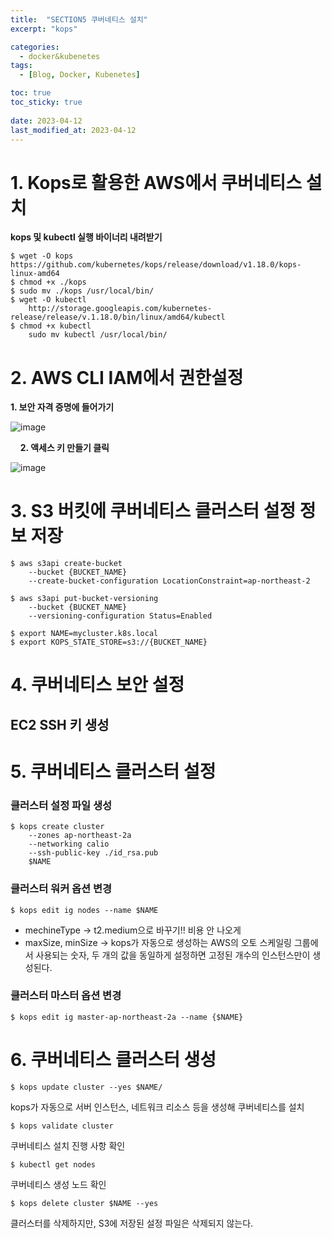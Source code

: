 ```yaml
---
title:  "SECTION5 쿠버네티스 설치"
excerpt: "kops"

categories:
  - docker&kubenetes
tags:
  - [Blog, Docker, Kubenetes]

toc: true
toc_sticky: true
 
date: 2023-04-12
last_modified_at: 2023-04-12
---
```

# 1\. Kops로 활용한 AWS에서 쿠버네티스 설치

********************************************************************************kops 및 kubectl 실행 바이너리 내려받기********************************************************************************

```
$ wget -O kops https://github.com/kubernetes/kops/release/download/v1.18.0/kops-linux-amd64
$ chmod +x ./kops
$ sudo mv ./kops /usr/local/bin/
$ wget -O kubectl 
	http://storage.googleapis.com/kubernetes-release/release/v.1.18.0/bin/linux/amd64/kubectl
$ chmod +x kubectl
	sudo mv kubectl /usr/local/bin/
```

# 2\. AWS CLI IAM에서 권한설정

**1\. 보안 자격 증명에 들어가기**

![image](https://user-images.githubusercontent.com/62383521/231241563-b670c2a2-a167-42d1-83e0-5401034ba79d.png)

    ******2\. 액세스 키 만들기 클릭******

![image](https://user-images.githubusercontent.com/62383521/231241574-046813f4-36bf-49bf-8323-ae7203e30905.png)

# 3\. S3 버킷에 쿠버네티스 클러스터 설정 정보 저장

```
$ aws s3api create-bucket
	--bucket {BUCKET_NAME}
	--create-bucket-configuration LocationConstraint=ap-northeast-2

$ aws s3api put-bucket-versioning
	--bucket {BUCKET_NAME}
	--versioning-configuration Status=Enabled 

$ export NAME=mycluster.k8s.local
$ export KOPS_STATE_STORE=s3://{BUCKET_NAME}
```

# 4\. 쿠버네티스 보안 설정

## EC2 SSH 키 생성

# 5\. 쿠버네티스 클러스터 설정

### 클러스터 설정 파일 생성

```
$ kops create cluster
	--zones ap-northeast-2a
	--networking calio
	--ssh-public-key ./id_rsa.pub
	$NAME
```

### 클러스터 워커 옵션 변경

```
$ kops edit ig nodes --name $NAME 
```

-   mechineType → t2.medium으로 바꾸기!! 비용 안 나오게
-   maxSize, minSize → kops가 자동으로 생성하는 AWS의 오토 스케일링 그룹에서 사용되는 숫자, 두 개의 값을 동일하게 설정하면 고정된 개수의 인스턴스만이 생성된다.

### 클러스터 마스터 옵션 변경

```
$ kops edit ig master-ap-northeast-2a --name {$NAME}
```

# 6\. 쿠버네티스 클러스터 생성

```
$ kops update cluster --yes $NAME/
```

kops가 자동으로 서버 인스턴스, 네트워크 리소스 등을 생성해 쿠버네티스를 설치

```
$ kops validate cluster 
```

쿠버네티스 설치 진행 사항 확인

```
$ kubectl get nodes
```

쿠버네티스 생성 노드 확인

```
$ kops delete cluster $NAME --yes
```

클러스터를 삭제하지만, S3에 저장된 설정 파일은 삭제되지 않는다.